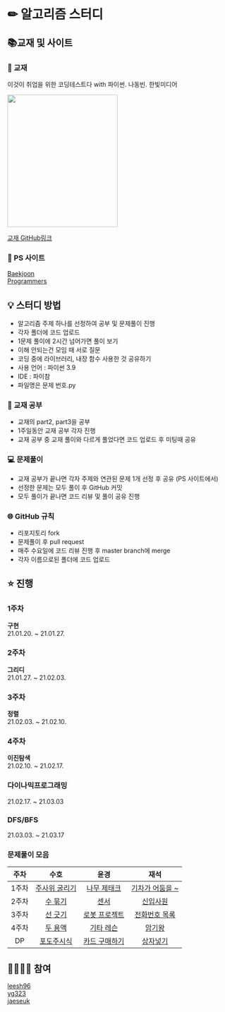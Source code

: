 # ✏ 알고리즘 스터디

## 📚교재 및 사이트

### 📘 교재
이것이 취업을 위한 코딩테스트다 with 파이썬. 나동빈. 한빛미디어

<img src="http://image.kyobobook.co.kr/images/book/xlarge/077/x9791162243077.jpg" width="250" height="300" />

[교재 GitHub링크](https://github.com/ndb796/python-for-coding-test)

### 🔗 PS 사이트

[Baekjoon](https://www.acmicpc.net/)<br/>
[Programmers](https://programmers.co.kr/)

## 💡 스터디 방법
- 알고리즘 주제 하나를 선정하여 공부 및 문제풀이 진행
- 각자 폴더에 코드 업로드
- 1문제 풀이에 2시간 넘어가면 풀이 보기
- 이해 안되는건 모임 때 서로 질문
- 코딩 중에 라이브러리, 내장 함수 사용한 것 공유하기
- 사용 언어 : 파이썬 3.9
- IDE : 파이참
- 파일명은 문제 번호.py

### 📘 교재 공부
- 교재의 part2, part3을 공부
- 1주일동안 교재 공부 각자 진행
- 교재 공부 중 교재 풀이와 다르게 풀었다면 코드 업로드 후 미팅때 공유

### 💻 문제풀이
- 교재 공부가 끝나면 각자 주제와 연관된 문제 1개 선정 후 공유 (PS 사이트에서)
- 선정한 문제는 모두 풀이 후 GitHub 커밋
- 모두 풀이가 끝나면 코드 리뷰 및 풀이 공유 진행

### 🌐 GitHub 규칙
- 리포지토리 fork
- 문제풀이 후 pull request
- 매주 수요일에 코드 리뷰 진행 후 master branch에 merge
- 각자 이름으로된 폴더에 코드 업로드

## ⭐ 진행

### 1주차
**구현**<br/>
21.01.20. ~ 21.01.27.<br/>
### 2주차
**그리디**<br/>
21.01.27. ~ 21.02.03.<br/>
### 3주차
**정렬**<br/>
21.02.03. ~ 21.02.10.<br/>
### 4주차
**이진탐색**<br/>
21.02.10. ~ 21.02.17.<br/>
### 다이나믹프로그래밍
21.02.17. ~ 21.03.03<br/>
### DFS/BFS
21.03.03. ~ 21.03.17<br/>


### 문제풀이 모음
|주차|수호|윤경|재석|
|:-:|:-:|:-:|:-:|
|1주차|[주사위 굴리기](https://www.acmicpc.net/problem/14499)|[나무 제태크](https://www.acmicpc.net/problem/16235)|[기차가 어둠을 ~](https://www.acmicpc.net/problem/15787)|
|2주차|[수 묶기](https://www.acmicpc.net/problem/1744)|[센서](https://www.acmicpc.net/problem/2212)|[신입사원](https://www.acmicpc.net/problem/1946)|
|3주차|[선 긋기](https://www.acmicpc.net/problem/2170)|[로봇 프로젝트](https://www.acmicpc.net/problem/3649)|[전화번호 목록](https://www.acmicpc.net/problem/5052)|
|4주차|[두 용액](https://www.acmicpc.net/problem/2470)|[기타 레슨](https://www.acmicpc.net/problem/2343)|[암기왕](https://www.acmicpc.net/problem/2776)|
|DP|[포도주시식](https://www.acmicpc.net/problem/2156)|[카드 구매하기](https://www.acmicpc.net/problem/11052)|[상자넣기](https://www.acmicpc.net/problem/1965)|


## 🙋‍♂️🙋‍♀️ 참여

[leesh96](https://github.com/leesh96)<br/>
[yg323](https://github.com/Yg323)<br/>
[jaeseuk](https://github.com/jaeseuk)<br/>
